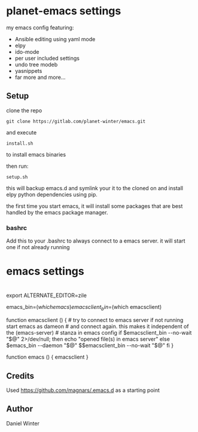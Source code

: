 # planet-emacs settings

my emacs config featuring:

  * Ansible editing using yaml mode
  * elpy
  * ido-mode
  * per user included settings
  * undo tree modeb
  * yasnippets
  * far more and more...

## Setup

clone the repo 

    git clone https://gitlab.com/planet-winter/emacs.git

and execute

    install.sh

to install emacs binaries

then run:

    setup.sh

this will backup emacs.d and symlink your it to the cloned on
and install elpy python dependencies using pip.

the first time you start emacs, it will install some packages
that are best handled by the emacs package manager.

### bashrc

Add this to your .bashrc to always connect to a emacs server.
it will start one if not already running


  #
  # emacs settings
  #
  export ALTERNATE_EDITOR=zile
  
  emacs_bin=$(which emacs)
  emacsclient_bin=$(which emacsclient) 
  
  function emacsclient () {
      # try to connect to emacs server if not running start emacs as dameon
      #  and connect again. this makes it independent of the (emacs-server)
      #  stanza in emacs config
      if $emacsclient_bin --no-wait "$@" 2>/dev/null; then
          echo "opened file(s) in emacs server"
      else
          $emacs_bin --daemon "$@"
          $$emacsclient_bin --no-wait "$@"
      fi
  }
  
  function emacs () {
      emacsclient
  }
    
    
## Credits

Used https://github.com/magnars/.emacs.d as a starting point

## Author

Daniel Winter
